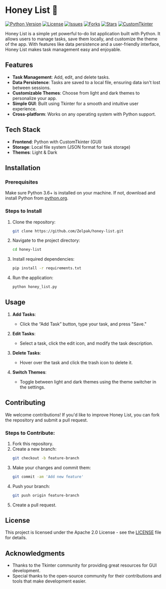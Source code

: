 # Honey List 🐝

[![Python Version](https://img.shields.io/badge/Python-%3E%3D%203.6-blue.svg)](https://www.python.org)
[![License](https://img.shields.io/badge/License-Apache%202.0-blue.svg)](https://opensource.org/licenses/Apache-2.0)
[![Issues](https://img.shields.io/github/issues/Zelpak/honey-list.svg)](https://github.com/Zelpak/honey-list/issues)
[![Forks](https://img.shields.io/github/forks/Zelpak/honey-list.svg?style=social&label=Fork)](https://github.com/Zelpak/honey-list/forks)
[![Stars](https://img.shields.io/github/stars/Zelpak/honey-list.svg?style=social&label=Star)](https://github.com/Zelpak/honey-list/stargazers)
[![CustomTkinter](https://img.shields.io/badge/CustomTkinter-v5.0-blue.svg)](https://customtkinter.tomschimansky.com/)

Honey List is a simple yet powerful to-do list application built with Python. It allows users to manage tasks, save them locally, and customize the theme of the app. With features like data persistence and a user-friendly interface, Honey List makes task management easy and enjoyable.

## Features

- **Task Management**: Add, edit, and delete tasks.
- **Data Persistence**: Tasks are saved to a local file, ensuring data isn't lost between sessions.
- **Customizable Themes**: Choose from light and dark themes to personalize your app.
- **Simple GUI**: Built using Tkinter for a smooth and intuitive user experience.
- **Cross-platform**: Works on any operating system with Python support.

## Tech Stack

- **Frontend**: Python with CustomTkinter (GUI)
- **Storage**: Local file system (JSON format for task storage)
- **Themes**: Light & Dark

## Installation

### Prerequisites

Make sure Python 3.6+ is installed on your machine. If not, download and install Python from [python.org](https://www.python.org/downloads/).

### Steps to Install

1. Clone the repository:
    ```bash
    git clone https://github.com/Zelpak/honey-list.git
    ```

2. Navigate to the project directory:
    ```bash
    cd honey-list
    ```

3. Install required dependencies:
    ```bash
    pip install -r requirements.txt
    ```

4. Run the application:
    ```bash
    python honey_list.py
    ```

## Usage

1. **Add Tasks**: 
    - Click the “Add Task” button, type your task, and press "Save."

2. **Edit Tasks**: 
    - Select a task, click the edit icon, and modify the task description.

3. **Delete Tasks**: 
    - Hover over the task and click the trash icon to delete it.

4. **Switch Themes**: 
    - Toggle between light and dark themes using the theme switcher in the settings.

## Contributing

We welcome contributions! If you'd like to improve Honey List, you can fork the repository and submit a pull request.

### Steps to Contribute:

1. Fork this repository.
2. Create a new branch:
    ```bash
    git checkout -b feature-branch
    ```
3. Make your changes and commit them:
    ```bash
    git commit -am 'Add new feature'
    ```
4. Push your branch:
    ```bash
    git push origin feature-branch
    ```
5. Create a pull request.

## License

This project is licensed under the Apache 2.0 License - see the [LICENSE](LICENSE) file for details.

## Acknowledgments

- Thanks to the Tkinter community for providing great resources for GUI development.
- Special thanks to the open-source community for their contributions and tools that make development easier.
